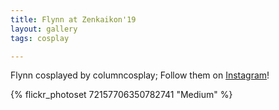```yaml
---
title: Flynn at Zenkaikon'19
layout: gallery
tags: cosplay

---
```


Flynn cosplayed by columncosplay; Follow them on [Instagram](https://www.instagram.com/columncosplay)!

{% flickr_photoset 72157706350782741 "Medium" %}